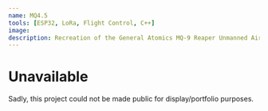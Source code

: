 ```yaml
---
name: MQ4.5
tools: [ESP32, LoRa, Flight Control, C++]
image: 
description: Recreation of the General Atomics MQ-9 Reaper Unmanned Air Vehicle, with working flight control systems, telemetry and camera feed.
---
```


# Unavailable

Sadly, this project could not be made public for display/portfolio purposes.
